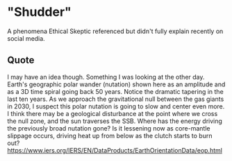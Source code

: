 # "Shudder"

A phenomena Ethical Skeptic referenced but didn't fully explain recently on social media.

## Quote

I may have an idea though. Something I was looking at the other day. Earth's geographic polar wander (nutation) shown here as an amplitude and as a 3D time spiral going back 50 years. Notice the dramatic tapering in the last ten years. As we approach the gravitational null between the gas giants in 2030, I suspect this polar nutation is going to slow and center even more. I think there may be a geological disturbance at the point where we cross the null zone, and the sun traverses the SSB. Where has the energy driving the previously broad nutation gone? Is it lessening now as core-mantle slippage occurs, driving heat up from below as the clutch starts to burn out?
https://www.iers.org/IERS/EN/DataProducts/EarthOrientationData/eop.html